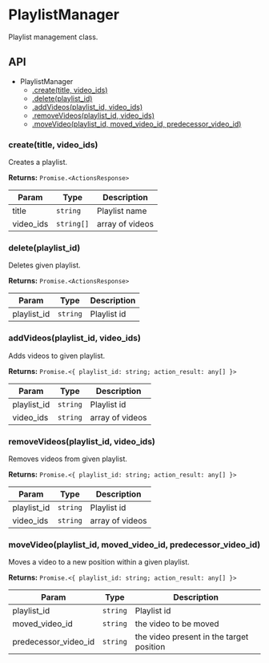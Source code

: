 # PlaylistManager

Playlist management class.

## API

* PlaylistManager
  * [.create(title, video_ids)](#create) 
  * [.delete(playlist_id)](#delete) 
  * [.addVideos(playlist_id, video_ids)](#addvideos) 
  * [.removeVideos(playlist_id, video_ids)](#removevideos) 
  * [.moveVideo(playlist_id, moved_video_id, predecessor_video_id)](#movevideo) 

<a name="create"></a>
### create(title, video_ids)

Creates a playlist.

**Returns:** `Promise.<ActionsResponse>`

| Param | Type | Description |
| --- | --- | --- |
| title | `string` | Playlist name |
| video_ids | `string[]` | array of videos |

<a name="delete"></a>
### delete(playlist_id)

Deletes given playlist.

**Returns:** `Promise.<ActionsResponse>`

| Param | Type | Description |
| --- | --- | --- |
| playlist_id | `string` | Playlist id |

<a name="addvideos"></a>
### addVideos(playlist_id, video_ids)

Adds videos to given playlist.

**Returns:** `Promise.<{ playlist_id: string; action_result: any[] }>`

| Param | Type | Description |
| --- | --- | --- |
| playlist_id | `string` | Playlist id |
| video_ids | `string` | array of videos |

<a name="removevideos"></a>
### removeVideos(playlist_id, video_ids)

Removes videos from given playlist.

**Returns:** `Promise.<{ playlist_id: string; action_result: any[] }>`

| Param | Type | Description |
| --- | --- | --- |
| playlist_id | `string` | Playlist id |
| video_ids | `string` | array of videos |

<a name="movevideo"></a>
### moveVideo(playlist_id, moved_video_id, predecessor_video_id)

Moves a video to a new position within a given playlist.

**Returns:** `Promise.<{ playlist_id: string; action_result: any[] }>`

| Param | Type | Description |
| --- | --- | --- |
| playlist_id | `string` | Playlist id |
| moved_video_id | `string` | the video to be moved |
| predecessor_video_id | `string` | the video present in the target position |